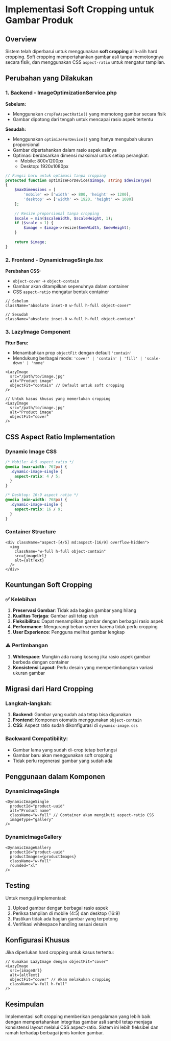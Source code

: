# Implementasi Soft Cropping untuk Gambar Produk

## Overview

Sistem telah diperbarui untuk menggunakan **soft cropping** alih-alih hard cropping. Soft cropping mempertahankan gambar asli tanpa memotongnya secara fisik, dan menggunakan CSS `aspect-ratio` untuk mengatur tampilan.

## Perubahan yang Dilakukan

### 1. Backend - ImageOptimizationService.php

**Sebelum:**
- Menggunakan `cropToAspectRatio()` yang memotong gambar secara fisik
- Gambar dipotong dari tengah untuk mencapai rasio aspek tertentu

**Sesudah:**
- Menggunakan `optimizeForDevice()` yang hanya mengubah ukuran proporsional
- Gambar dipertahankan dalam rasio aspek aslinya
- Optimasi berdasarkan dimensi maksimal untuk setiap perangkat:
  - Mobile: 800x1200px
  - Desktop: 1920x1080px

```php
// Fungsi baru untuk optimasi tanpa cropping
protected function optimizeForDevice($image, string $deviceType)
{
    $maxDimensions = [
        'mobile' => ['width' => 800, 'height' => 1200],
        'desktop' => ['width' => 1920, 'height' => 1080]
    ];
    
    // Resize proporsional tanpa cropping
    $scale = min($scaleWidth, $scaleHeight, 1);
    if ($scale < 1) {
        $image = $image->resize($newWidth, $newHeight);
    }
    
    return $image;
}
```

### 2. Frontend - DynamicImageSingle.tsx

**Perubahan CSS:**
- `object-cover` → `object-contain`
- Gambar akan ditampilkan sepenuhnya dalam container
- CSS `aspect-ratio` mengatur bentuk container

```tsx
// Sebelum
className="absolute inset-0 w-full h-full object-cover"

// Sesudah  
className="absolute inset-0 w-full h-full object-contain"
```

### 3. LazyImage Component

**Fitur Baru:**
- Menambahkan prop `objectFit` dengan default `'contain'`
- Mendukung berbagai mode: `'cover' | 'contain' | 'fill' | 'scale-down' | 'none'`

```tsx
<LazyImage 
  src="/path/to/image.jpg"
  alt="Product image"
  objectFit="contain" // Default untuk soft cropping
/>

// Untuk kasus khusus yang memerlukan cropping
<LazyImage 
  src="/path/to/image.jpg"
  alt="Product image"
  objectFit="cover"
/>
```

## CSS Aspect Ratio Implementation

### Dynamic Image CSS

```css
/* Mobile: 4:5 aspect ratio */
@media (max-width: 767px) {
  .dynamic-image-single {
    aspect-ratio: 4 / 5;
  }
}

/* Desktop: 16:9 aspect ratio */
@media (min-width: 768px) {
  .dynamic-image-single {
    aspect-ratio: 16 / 9;
  }
}
```

### Container Structure

```tsx
<div className="aspect-[4/5] md:aspect-[16/9] overflow-hidden">
  <img 
    className="w-full h-full object-contain"
    src={imageUrl}
    alt={altText}
  />
</div>
```

## Keuntungan Soft Cropping

### ✅ Kelebihan

1. **Preservasi Gambar**: Tidak ada bagian gambar yang hilang
2. **Kualitas Terjaga**: Gambar asli tetap utuh
3. **Fleksibilitas**: Dapat menampilkan gambar dengan berbagai rasio aspek
4. **Performance**: Mengurangi beban server karena tidak perlu cropping
5. **User Experience**: Pengguna melihat gambar lengkap

### ⚠️ Pertimbangan

1. **Whitespace**: Mungkin ada ruang kosong jika rasio aspek gambar berbeda dengan container
2. **Konsistensi Layout**: Perlu desain yang mempertimbangkan variasi ukuran gambar

## Migrasi dari Hard Cropping

### Langkah-langkah:

1. **Backend**: Gambar yang sudah ada tetap bisa digunakan
2. **Frontend**: Komponen otomatis menggunakan `object-contain`
3. **CSS**: Aspect ratio sudah dikonfigurasi di `dynamic-image.css`

### Backward Compatibility:

- Gambar lama yang sudah di-crop tetap berfungsi
- Gambar baru akan menggunakan soft cropping
- Tidak perlu regenerasi gambar yang sudah ada

## Penggunaan dalam Komponen

### DynamicImageSingle

```tsx
<DynamicImageSingle
  productId="product-uuid"
  alt="Product name"
  className="w-full" // Container akan mengikuti aspect-ratio CSS
  imageType="gallery"
/>
```

### DynamicImageGallery

```tsx
<DynamicImageGallery
  productId="product-uuid"
  productImages={productImages}
  className="w-full"
  rounded="xl"
/>
```

## Testing

Untuk menguji implementasi:

1. Upload gambar dengan berbagai rasio aspek
2. Periksa tampilan di mobile (4:5) dan desktop (16:9)
3. Pastikan tidak ada bagian gambar yang terpotong
4. Verifikasi whitespace handling sesuai desain

## Konfigurasi Khusus

Jika diperlukan hard cropping untuk kasus tertentu:

```tsx
// Gunakan LazyImage dengan objectFit="cover"
<LazyImage 
  src={imageUrl}
  alt={altText}
  objectFit="cover" // Akan melakukan cropping
  className="w-full h-full"
/>
```

## Kesimpulan

Implementasi soft cropping memberikan pengalaman yang lebih baik dengan mempertahankan integritas gambar asli sambil tetap menjaga konsistensi layout melalui CSS aspect-ratio. Sistem ini lebih fleksibel dan ramah terhadap berbagai jenis konten gambar.